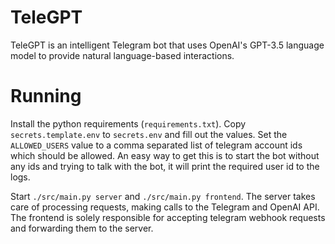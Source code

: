 # TeleGPT
TeleGPT is an intelligent Telegram bot that uses OpenAI's GPT-3.5 language model to provide natural language-based interactions.

# Running
Install the python requirements (`requirements.txt`). Copy `secrets.template.env` to `secrets.env` and fill out the values. Set the `ALLOWED_USERS` value to a comma separated list of telegram account ids which should be allowed. An easy way to get this is to start the bot without any ids and trying to talk with the bot, it will print the required user id to the logs.

Start `./src/main.py server` and `./src/main.py frontend`. The server takes care of processing requests, making calls to the Telegram and OpenAI API. The frontend is solely responsible for accepting telegram webhook requests and forwarding them to the server.
